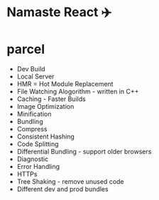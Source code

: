 # Namaste React ✈️


<!-- react is a javascript library -->
<!-- <script>
   const heading = document.createElement("h1");
   heading.innerHTML = "Hello World for namste!";
   const root = document.getElementById("root");
   root.appendChild(heading);
 </script> -->

 <!-- what is cdn ? -->
 <!-- cdn stands for content delivery network. cdn is a place when the react library is hosted. -->
<!-- What is crossorigin -->


 # parcel
 - Dev Build
 - Local Server
 - HMR = Hot Module Replacement
 - File Watching Alogorithm - written in C++
 - Caching - Faster Builds
 - Image Optimization
 - Minification
 - Bundling
 - Compress
 - Consistent Hashing
 - Code Splitting
 - Differential Bundling - support older browsers
 - Diagnostic
 - Error Handling
 - HTTPs
 - Tree Shaking - remove unused code
 - Different dev and prod bundles

